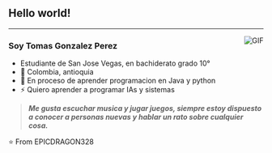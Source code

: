 ## Hello world!

---
<img align="right" alt="GIF" src="https://raw.githubusercontent.com/JoeyBling/JoeyBling/master/pic/pusheencode.gif" />

### Soy Tomas Gonzalez Perez

- Estudiante de San Jose Vegas, en bachiderato grado 10°
- 🌱 Colombia, antioquia
- 💬 En proceso de aprender programacion en Java y python
- ⚡ Quiero aprender a programar IAs y sistemas 


> ***Me gusta escuchar musica y jugar juegos, siempre estoy dispuesto a conocer a personas nuevas y hablar un rato sobre cualquier cosa.***

⭐️ From EPICDRAGON328

